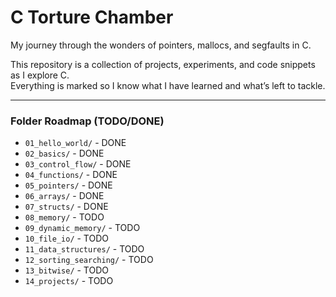 # C Torture Chamber

My journey through the wonders of pointers, mallocs, and segfaults in C.

This repository is a collection of projects, experiments, and code snippets as I explore C.  
Everything is marked so I know what I have learned and what’s left to tackle.

---

### Folder Roadmap (TODO/DONE)

- `01_hello_world/` - DONE
- `02_basics/` - DONE
- `03_control_flow/` - DONE
- `04_functions/` - DONE
- `05_pointers/` - DONE
- `06_arrays/` - DONE
- `07_structs/` - DONE
- `08_memory/` - TODO
- `09_dynamic_memory/` - TODO
- `10_file_io/` - TODO
- `11_data_structures/` - TODO
- `12_sorting_searching/` - TODO
- `13_bitwise/` - TODO
- `14_projects/` - TODO